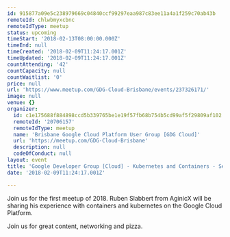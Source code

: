 ```yaml
---
id: 915877a09e5c238979669c04840ccf99297eaa987c83ee11a4a1f259c70ab43b
remoteId: chlwbmyxcbnc
remoteIdType: meetup
status: upcoming
timeStart: '2018-02-13T08:00:00.000Z'
timeEnd: null
timeCreated: '2018-02-09T11:24:17.001Z'
timeUpdated: '2018-02-09T11:24:17.001Z'
countAttending: '42'
countCapacity: null
countWaitlist: '0'
price: null
url: 'https://www.meetup.com/GDG-Cloud-Brisbane/events/237326171/'
image: null
venue: {}
organizer:
  id: c1e175688f884898ccd5b339765be1e19f57fb68b754b5cd99af5f29809af102
  remoteId: '20706157'
  remoteIdType: meetup
  name: 'Brisbane Google Cloud Platform User Group [GDG Cloud]'
  url: 'https://meetup.com/GDG-Cloud-Brisbane'
  description: null
  codeOfConduct: null
layout: event
title: 'Google Developer Group [Cloud] - Kubernetes and Containers - Session 2'
date: '2018-02-09T11:24:17.001Z'

---
```

<p>Join us for the first meetup of 2018. Ruben Slabbert from AginicX will be sharing his experience with containers and kubernetes on the Google Cloud Platform.</p> <p>Join us for great content, networking and pizza.</p>
